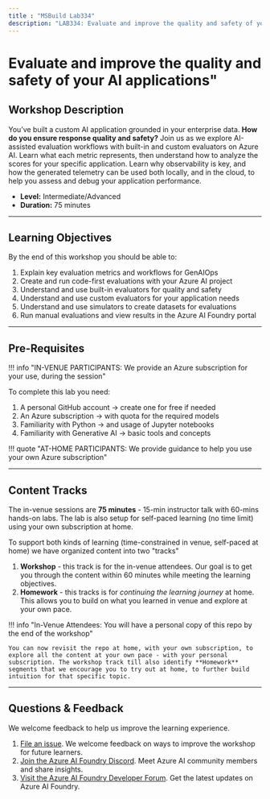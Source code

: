 ```yaml
---
title : "MSBuild Lab334"
description: "LAB334: Evaluate and improve the quality and safety of your AI applications"
---
```


# Evaluate and improve the quality and safety of your AI applications"

## Workshop Description

You’ve built a custom AI application grounded in your enterprise data. **How do you ensure response quality and safety?** Join us as we explore AI-assisted evaluation workflows with built-in and custom evaluators on Azure AI. Learn what each metric represents, then understand how to analyze the scores for your specific application. Learn why observability is key, and how the generated telemetry can be used both locally, and in the cloud, to help you assess and debug your application performance.  

- **Level:** Intermediate/Advanced
- **Duration:** 75 minutes

---

## Learning Objectives

By the end of this workshop you should be able to:

1. Explain key evaluation metrics and workflows for GenAIOps
1. Create and run code-first evaluations with your Azure AI project
1. Understand and use built-in evaluators for quality and safety
1. Understand and use custom evaluators for your application needs
1. Understand and use simulators to create datasets for evaluations
1. Run manual evaluations and view results in the Azure AI Foundry portal


---

## Pre-Requisites

!!! info "IN-VENUE PARTICIPANTS: We provide an Azure subscription for your use, during the session"

To complete this lab you need:

1. A personal GitHub account → create one for free if needed
1. An Azure subscription → with quota for the required models
1. Familiarity with Python → and usage of Jupyter notebooks
1. Familiarity with Generative AI → basic tools and concepts

!!! quote "AT-HOME PARTICIPANTS: We provide guidance to help you use your own Azure subscription"

---

## Content Tracks

The in-venue sessions are **75 minutes** - 15-min instructor talk with 60-mins hands-on labs. The lab is also setup for self-paced learning (no time limit) using your own subscription at home.

To support both kinds of learning (time-constrained in venue, self-paced at home) we have organized content into two "tracks"

1. **Workshop** - this track is for the in-venue attendees. Our goal is to get you through the content within 60 minutes while meeting the learning objectives.
1. **Homework** - this tracks is for _continuing the learning journey_ at home. This allows you to build on what you learned in venue and explore at your own pace.

!!! info "In-Venue Attendees: You will have a personal copy of this repo by the end of the workshop"

    You can now revisit the repo at home, with your own subscription, to explore all the content at your own pace - with your personal subscription. The workshop track till also identify **Homework** segments that we encourage you to try out at home, to further build intuition for that specific topic.

---

## Questions & Feedback

We welcome feedback to help us improve the learning experience. 

1. [File an issue](https://github.com/microsoft/BUILD25-LAB334/issues/new). We welcome feedback on ways to improve the workshop for future learners.
1. [Join the Azure AI Foundry Discord](https://aka.ms/azureaifoundry/discord). Meet Azure AI community members and share insights.
1. [Visit the Azure AI Foundry Developer Forum](https://aka.ms/azureaifoundry/forum). Get the latest updates on Azure AI Foundry.
